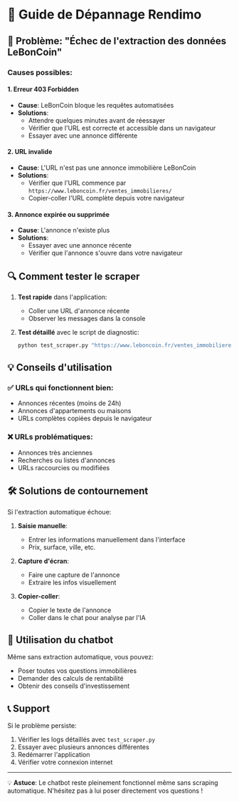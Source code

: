 # 🔧 Guide de Dépannage Rendimo

## 🚫 Problème: "Échec de l'extraction des données LeBonCoin"

### Causes possibles:

#### 1. **Erreur 403 Forbidden**
- **Cause**: LeBonCoin bloque les requêtes automatisées
- **Solutions**:
  - Attendre quelques minutes avant de réessayer
  - Vérifier que l'URL est correcte et accessible dans un navigateur
  - Essayer avec une annonce différente

#### 2. **URL invalide**
- **Cause**: L'URL n'est pas une annonce immobilière LeBonCoin
- **Solutions**:
  - Vérifier que l'URL commence par `https://www.leboncoin.fr/ventes_immobilieres/`
  - Copier-coller l'URL complète depuis votre navigateur

#### 3. **Annonce expirée ou supprimée**
- **Cause**: L'annonce n'existe plus
- **Solutions**:
  - Essayer avec une annonce récente
  - Vérifier que l'annonce s'ouvre dans votre navigateur

## 🔍 Comment tester le scraper

1. **Test rapide** dans l'application:
   - Coller une URL d'annonce récente
   - Observer les messages dans la console

2. **Test détaillé** avec le script de diagnostic:
   ```bash
   python test_scraper.py "https://www.leboncoin.fr/ventes_immobilieres/..."
   ```

## 💡 Conseils d'utilisation

### ✅ URLs qui fonctionnent bien:
- Annonces récentes (moins de 24h)
- Annonces d'appartements ou maisons
- URLs complètes copiées depuis le navigateur

### ❌ URLs problématiques:
- Annonces très anciennes
- Recherches ou listes d'annonces
- URLs raccourcies ou modifiées

## 🛠️ Solutions de contournement

Si l'extraction automatique échoue:

1. **Saisie manuelle**:
   - Entrer les informations manuellement dans l'interface
   - Prix, surface, ville, etc.

2. **Capture d'écran**:
   - Faire une capture de l'annonce
   - Extraire les infos visuellement

3. **Copier-coller**:
   - Copier le texte de l'annonce
   - Coller dans le chat pour analyse par l'IA

## 🤖 Utilisation du chatbot

Même sans extraction automatique, vous pouvez:
- Poser toutes vos questions immobilières
- Demander des calculs de rentabilité
- Obtenir des conseils d'investissement

## 📞 Support

Si le problème persiste:
1. Vérifier les logs détaillés avec `test_scraper.py`
2. Essayer avec plusieurs annonces différentes
3. Redémarrer l'application
4. Vérifier votre connexion internet

---

💡 **Astuce**: Le chatbot reste pleinement fonctionnel même sans scraping automatique. N'hésitez pas à lui poser directement vos questions !